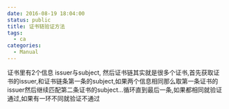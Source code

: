 ```yaml
---
date: 2016-08-19 18:04:00
status: public
title: 证书链验证方法
tags:
  - ca
categories:
  - Manual
---
```


证书里有2个信息 issuer与subject, 然后证书链其实就是很多个证书,首先获取证书的issuer,和证书链条第一条的subject,如果两个信息相同那么取第一条证书的issuer然后继续匹配第二条证书的subject...循环直到最后一条,如果都相同就验证通过,如果有一环不同就验证不通过